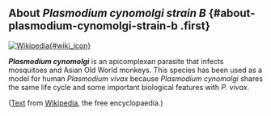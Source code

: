 About *Plasmodium cynomolgi strain B* {#about-plasmodium-cynomolgi-strain-b .first}
-------------------------------------

[![Wikipedia](/img/wikipedia_logo_v2_en.png){#wiki_icon}](http://en.wikipedia.org/wiki/Plasmodium_cynomolgi)

***Plasmodium cynomolgi*** is an apicomplexan parasite that infects
mosquitoes and Asian Old World monkeys. This species has been used as a
model for human *Plasmodium vivax* because *Plasmodium cynomolgi* shares
the same life cycle and some important biological features with *P.
vivax*.

([Text](http://en.wikipedia.org/wiki/Plasmodium_cynomolgi) from
[Wikipedia](http://en.wikipedia.org/), the free encyclopaedia.)
